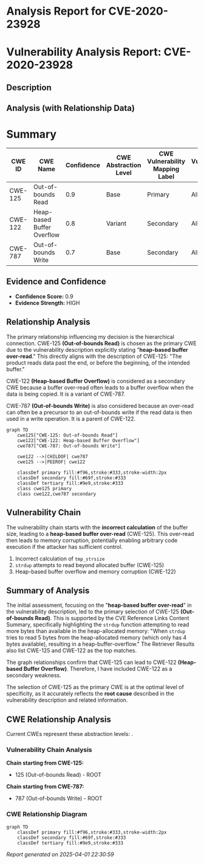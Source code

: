 # Analysis Report for CVE-2020-23928

# Vulnerability Analysis Report: CVE-2020-23928

## Description



## Analysis (with Relationship Data)

# Summary
| CWE ID  | CWE Name                  | Confidence | CWE Abstraction Level | CWE Vulnerability Mapping Label | CWE-Vulnerability Mapping Notes |
|---------|---------------------------|------------|-----------------------|---------------------------------|---------------------------------|
| CWE-125 | Out-of-bounds Read        | 0.9        | Base                  | Primary                         | Allowed                         |
| CWE-122 | Heap-based Buffer Overflow | 0.8        | Variant               | Secondary                       | Allowed                         |
| CWE-787 | Out-of-bounds Write       | 0.7        | Base                  | Secondary                       | Allowed                         |

## Evidence and Confidence

*   **Confidence Score:** 0.9
*   **Evidence Strength:** HIGH

## Relationship Analysis
The primary relationship influencing my decision is the hierarchical connection. CWE-125 **(Out-of-bounds Read)** is chosen as the primary CWE due to the vulnerability description explicitly stating "**heap-based buffer over-read**." This directly aligns with the description of CWE-125: "The product reads data past the end, or before the beginning, of the intended buffer."

CWE-122 **(Heap-based Buffer Overflow)** is considered as a secondary CWE because a buffer over-read often leads to a buffer overflow when the data is being copied. It is a variant of CWE-787.

CWE-787 **(Out-of-bounds Write)** is also considered because an over-read can often be a precursor to an out-of-bounds write if the read data is then used in a write operation. It is a parent of CWE-122.

```mermaid
graph TD
    cwe125["CWE-125: Out-of-bounds Read"]
    cwe122["CWE-122: Heap-based Buffer Overflow"]
    cwe787["CWE-787: Out-of-bounds Write"]

    cwe122 -->|CHILDOF| cwe787
    cwe125 -->|PEEROF| cwe122
    
    classDef primary fill:#f96,stroke:#333,stroke-width:2px
    classDef secondary fill:#69f,stroke:#333
    classDef tertiary fill:#9e9,stroke:#333
    class cwe125 primary
    class cwe122,cwe787 secondary
```

## Vulnerability Chain
The vulnerability chain starts with the **incorrect calculation** of the buffer size, leading to a **heap-based buffer over-read** (CWE-125). This over-read then leads to memory corruption, potentially enabling arbitrary code execution if the attacker has sufficient control.
1.  Incorrect calculation of `tmp_strsize`
2.  `strdup` attempts to read beyond allocated buffer (CWE-125)
3.  Heap-based buffer overflow and memory corruption (CWE-122)

## Summary of Analysis
The initial assessment, focusing on the "**heap-based buffer over-read**" in the vulnerability description, led to the primary selection of CWE-125 **(Out-of-bounds Read)**. This is supported by the CVE Reference Links Content Summary, specifically highlighting the `strdup` function attempting to read more bytes than available in the heap-allocated memory: "When `strdup` tries to read 5 bytes from the heap-allocated memory (which only has 4 bytes available), resulting in a heap-buffer-overflow." The Retriever Results also list CWE-125 and CWE-122 as the top matches.

The graph relationships confirm that CWE-125 can lead to CWE-122 **(Heap-based Buffer Overflow)**. Therefore, I have included CWE-122 as a secondary weakness.

The selection of CWE-125 as the primary CWE is at the optimal level of specificity, as it accurately reflects the **root cause** described in the vulnerability description and related information.


## CWE Relationship Analysis

Current CWEs represent these abstraction levels: .


### Vulnerability Chain Analysis

**Chain starting from CWE-125:**
- 125 (Out-of-bounds Read) - ROOT


**Chain starting from CWE-787:**
- 787 (Out-of-bounds Write) - ROOT



### CWE Relationship Diagram

```mermaid
graph TD
    classDef primary fill:#f96,stroke:#333,stroke-width:2px
    classDef secondary fill:#69f,stroke:#333
    classDef tertiary fill:#9e9,stroke:#333
```



*Report generated on 2025-04-01 22:30:59*
